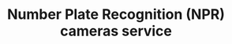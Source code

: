 ---
title: "Number Plate Recognition (NPR) cameras service"
alt: "Installing NPR cameras for automatic vehicle identification and monitoring"
description: "Installing NPR cameras for automatic vehicle identification and monitoring"
category: "network-engineer"
subcategory: "npr-cameras"
image: "/tradespeople/network-engineer/npr-cameras.png"
ogImage: "/tradespeople/network-engineer/npr-cameras.png"
colour: "blue"
pathtxt: "NPR cameras"
published: true
---
